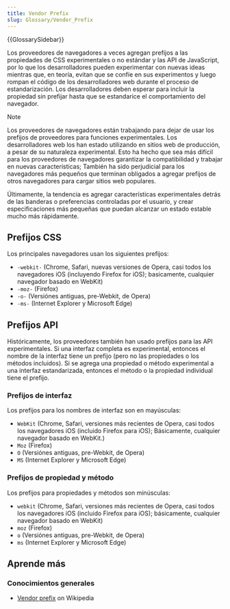 ```yaml
---
title: Vendor Prefix
slug: Glossary/Vendor_Prefix
---
```


{{GlossarySidebar}}

Los proveedores de navegadores a veces agregan prefijos a las propiedades de CSS experimentales o no estándar y las API de JavaScript, por lo que los desarrolladores pueden experimentar con nuevas ideas mientras que, en teoría, evitan que se confíe en sus experimentos y luego rompan el código de los desarrolladores web durante el proceso de estandarización. Los desarrolladores deben esperar para incluir la propiedad sin prefijar hasta que se estandarice el comportamiento del navegador.

> [!NOTE]
> Los proveedores de navegadores están trabajando para dejar de usar los prefijos de proveedores para funciones experimentales. Los desarrolladores web los han estado utilizando en sitios web de producción, a pesar de su naturaleza experimental. Esto ha hecho que sea más difícil para los proveedores de navegadores garantizar la compatibilidad y trabajar en nuevas características; También ha sido perjudicial para los navegadores más pequeños que terminan obligados a agregar prefijos de otros navegadores para cargar sitios web populares.
>
> Últimamente, la tendencia es agregar características experimentales detrás de las banderas o preferencias controladas por el usuario, y crear especificaciones más pequeñas que puedan alcanzar un estado estable mucho más rápidamente.

## Prefijos CSS

Los principales navegadores usan los siguientes prefijos:

- `-webkit-` (Chrome, Safari, nuevas versiones de Opera, casi todos los navegadores iOS (incluyendo Firefox for iOS); basicamente, cualquier navegador basado en WebKit)
- `-moz-` (Firefox)
- `-o-` (Versiónes antiguas, pre-Webkit, de Opera)
- `-ms-` (Internet Explorer y Microsoft Edge)

## Prefijos API

Históricamente, los proveedores también han usado prefijos para las API experimentales. Si una interfaz completa es experimental, entonces el nombre de la interfaz tiene un prefijo (pero no las propiedades o los métodos incluidos). Si se agrega una propiedad o método experimental a una interfaz estandarizada, entonces el método o la propiedad individual tiene el prefijo.

### Prefijos de interfaz

Los prefijos para los nombres de interfaz son en mayúsculas:

- `WebKit` (Chrome, Safari, versiones más recientes de Opera, casi todos los navegadores iOS (incluido Firefox para iOS); Básicamente, cualquier navegador basado en WebKit.)
- `Moz` (Firefox)
- `O` (Versiónes antiguas, pre-Webkit, de Opera)
- `MS` (Internet Explorer y Microsoft Edge)

### Prefijos de propiedad y método

Los prefijos para propiedades y métodos son minúsculas:

- `webkit` (Chrome, Safari, versiones más recientes de Opera, casi todos los navegadores iOS (incluido Firefox para iOS); básicamente, cualquier navegador basado en WebKit)
- `moz` (Firefox)
- `o` (Versiónes antiguas, pre-Webkit, de Opera)
- `ms` (Internet Explorer y Microsoft Edge)

## Aprende más

### Conocimientos generales

- [Vendor prefix](https://es.wikipedia.org/wiki/CSS_hack#Browser_prefixes) on Wikipedia
